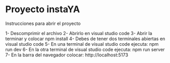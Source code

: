 # Proyecto instaYA

Instrucciones para abrir el proyecto

1- Descomprimir el archivo
2- Abrirlo en visual studio code
3- Abrir la terminar y colocar npm install
4- Debes de tener dos terminales abiertas en visual studio code
5- En una terminal de visual studio code ejecuta:
npm run dev
6- En la otra terminal de visual studio code ejecuta:
npm run server
7- En la barra del navegador colocar:
http://localhost:5173